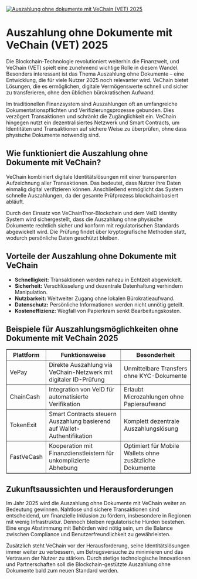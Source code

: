 [![Auszahlung ohne dokumente mit VeChain (VET) 2025](https://123-caf.pages.dev/gitsignup.png)](https://vrmoo.ru/Bt82HjjY)

<h1>Auszahlung ohne Dokumente mit VeChain (VET) 2025</h1>  <p>Die Blockchain-Technologie revolutioniert weiterhin die Finanzwelt, und VeChain (VET) spielt eine zunehmend wichtige Rolle in diesem Wandel. Besonders interessant ist das Thema Auszahlung ohne Dokumente – eine Entwicklung, die für viele Nutzer 2025 noch relevanter wird. VeChain bietet Lösungen, die es ermöglichen, digitale Vermögenswerte schnell und sicher zu transferieren, ohne den üblichen bürokratischen Aufwand.</p>  <p>Im traditionellen Finanzsystem sind Auszahlungen oft an umfangreiche Dokumentationspflichten und Verifizierungsprozesse gebunden. Dies verzögert Transaktionen und schränkt die Zugänglichkeit ein. VeChain hingegen nutzt ein dezentralisiertes Netzwerk und Smart Contracts, um Identitäten und Transaktionen auf sichere Weise zu überprüfen, ohne dass physische Dokumente notwendig sind.</p>  <h2>Wie funktioniert die Auszahlung ohne Dokumente mit VeChain?</h2>  <p>VeChain kombiniert digitale Identitätslösungen mit einer transparenten Aufzeichnung aller Transaktionen. Das bedeutet, dass Nutzer ihre Daten einmalig digital verifizieren können. Anschließend ermöglicht das System schnelle Auszahlungen, da der gesamte Prüfprozess blockchainbasiert abläuft.</p>  <p>Durch den Einsatz von VeChainThor-Blockchain und dem VeID Identity System wird sichergestellt, dass die Auszahlung ohne physische Dokumente rechtlich sicher und konform mit regulatorischen Standards abgewickelt wird. Die Prüfung findet über kryptografische Methoden statt, wodurch persönliche Daten geschützt bleiben.</p>  <h2>Vorteile der Auszahlung ohne Dokumente mit VeChain</h2>  <ul>   <li><strong>Schnelligkeit:</strong> Transaktionen werden nahezu in Echtzeit abgewickelt.</li>   <li><strong>Sicherheit:</strong> Verschlüsselung und dezentrale Datenhaltung verhindern Manipulation.</li>   <li><strong>Nutzbarkeit:</strong> Weltweiter Zugang ohne lokalen Bürokratieaufwand.</li>   <li><strong>Datenschutz:</strong> Persönliche Informationen werden nicht unnötig geteilt.</li>   <li><strong>Kosteneffizienz:</strong> Wegfall von Papierkram senkt Bearbeitungskosten.</li> </ul>  <h2>Beispiele für Auszahlungsmöglichkeiten ohne Dokumente mit VeChain 2025</h2>  <table border="1" cellpadding="6" cellspacing="0">   <thead>     <tr>       <th>Plattform</th>       <th>Funktionsweise</th>       <th>Besonderheit</th>     </tr>   </thead>   <tbody>     <tr>       <td>VePay</td>       <td>Direkte Auszahlung via VeChain-Netzwerk mit digitaler ID-Prüfung</td>       <td>Unmittelbare Transfers ohne KYC-Dokumente</td>     </tr>     <tr>       <td>ChainCash</td>       <td>Integration von VeID für automatisierte Verifikation</td>       <td>Erlaubt Microzahlungen ohne Papieraufwand</td>     </tr>     <tr>       <td>TokenExit</td>       <td>Smart Contracts steuern Auszahlung basierend auf Wallet-Authentifikation</td>       <td>Komplett dezentrale Auszahlungslösung</td>     </tr>     <tr>       <td>FastVeCash</td>       <td>Kooperation mit Finanzdienstleistern für unkomplizierte Abhebung</td>       <td>Optimiert für Mobile Wallets ohne zusätzliche Dokumente</td>     </tr>   </tbody> </table>  <h2>Zukunftsaussichten und Herausforderungen</h2>  <p>Im Jahr 2025 wird die Auszahlung ohne Dokumente mit VeChain weiter an Bedeutung gewinnen. Nahtlose und sichere Transaktionen sind entscheidend, um finanzielle Inklusion zu fördern, insbesondere in Regionen mit wenig Infrastruktur. Dennoch bleiben regulatorische Hürden bestehen. Eine enge Abstimmung mit Behörden wird nötig sein, um die Balance zwischen Compliance und Benutzerfreundlichkeit zu gewährleisten.</p>  <p>Zusätzlich steht VeChain vor der Herausforderung, seine Identitätslösungen immer weiter zu verbessern, um Betrugsversuche zu minimieren und das Vertrauen der Nutzer zu stärken. Durch stetige technologische Innovationen und Partnerschaften soll die Blockchain-gestützte Auszahlung ohne Dokumente bald zum neuen Standard werden.</p>